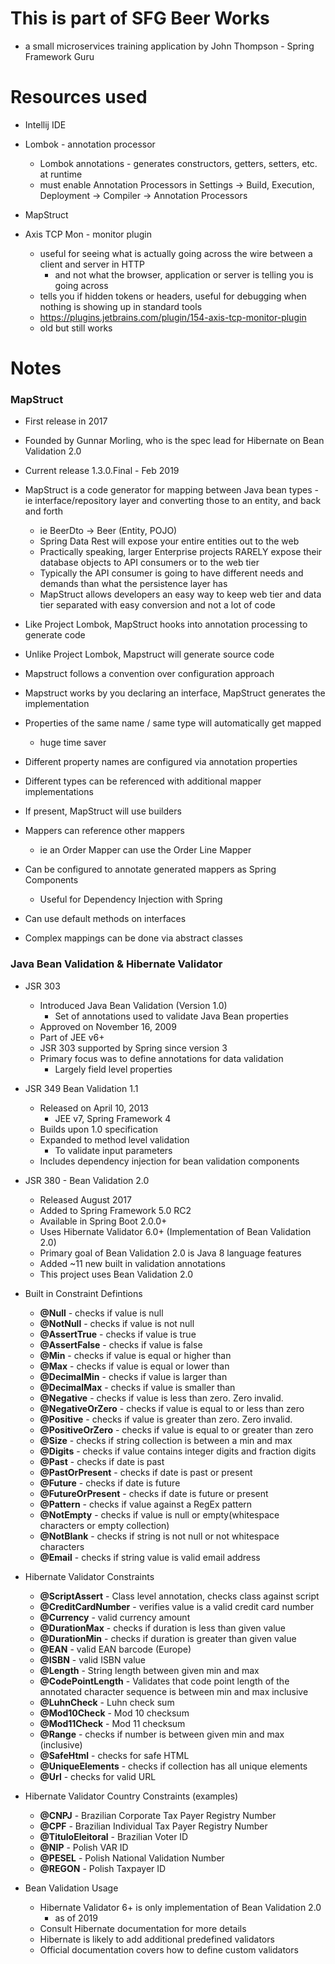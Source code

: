 # This is part of SFG Beer Works 
- a small microservices training application by John Thompson - Spring Framework Guru

# Resources used
- Intellij IDE
- Lombok - annotation processor
    - Lombok annotations - generates constructors, getters, setters, etc. at runtime
    - must enable Annotation Processors in Settings -> Build, Execution, Deployment -> Compiler -> Annotation Processors

- MapStruct

- Axis TCP Mon - monitor plugin
    - useful for seeing what is actually going across the wire between a client and server in HTTP 
        - and not what the browser, application or server is telling you is going across
    - tells you if hidden tokens or headers, useful for debugging when nothing is showing up in standard tools
    - https://plugins.jetbrains.com/plugin/154-axis-tcp-monitor-plugin
    - old but still works
    
# Notes

### MapStruct
- First release in 2017
- Founded by Gunnar Morling, who is the spec lead for Hibernate on Bean Validation 2.0
- Current release 1.3.0.Final - Feb 2019
- MapStruct is a code generator for mapping between Java bean types
    -ie interface/repository layer and converting those to an entity, and back and forth
    - ie BeerDto -> Beer (Entity, POJO)
    - Spring Data Rest will expose your entire entities out to the web
    - Practically speaking, larger Enterprise projects RARELY expose their database objects to API consumers or to the web tier
    - Typically the API consumer is going to have different needs and demands than what the persistence layer has
    - MapStruct allows developers an easy way to keep web tier and data tier separated with easy conversion and not a lot of code
- Like Project Lombok, MapStruct hooks into annotation processing to generate code
- Unlike Project Lombok, Mapstruct will generate source code

- Mapstruct follows a convention over configuration approach
- Mapstruct works by you declaring an interface, MapStruct generates the implementation
- Properties of the same name / same type will automatically get mapped
    - huge time saver
- Different property names are configured via annotation properties
- Different types can be referenced with additional mapper implementations
- If present, MapStruct will use builders

- Mappers can reference other mappers
    - ie an Order Mapper can use the Order Line Mapper
- Can be configured to annotate generated mappers as Spring Components
    - Useful for Dependency Injection with Spring
- Can use default methods on interfaces
- Complex mappings can be done via abstract classes


### Java Bean Validation & Hibernate Validator

- JSR 303
    - Introduced Java Bean Validation (Version 1.0)
        - Set of annotations used to validate Java Bean properties
    - Approved on November 16, 2009
    - Part of JEE v6+
    - JSR 303 supported by Spring since version 3
    - Primary focus was to define annotations for data validation
        - Largely field level properties
        
- JSR 349 Bean Validation 1.1
    - Released on April 10, 2013
        - JEE v7, Spring Framework 4
    - Builds upon 1.0 specification
    - Expanded to method level validation
        - To validate input parameters
    - Includes dependency injection for bean validation components
    
- JSR 380 - Bean Validation 2.0
    - Released August 2017
    - Added to Spring Framework 5.0 RC2
    - Available in Spring Boot 2.0.0+
    - Uses Hibernate Validator 6.0+ (Implementation of Bean Validation 2.0)
    - Primary goal of Bean Validation 2.0 is Java 8 language features
    - Added ~11 new built in validation annotations
    - This project uses Bean Validation 2.0
    
- Built in Constraint Defintions

    - **@Null** - checks if value is null
    - **@NotNull** - checks if value is not null
    - **@AssertTrue** - checks if value is true
    - **@AssertFalse** - checks if value is false
    - **@Min** - checks if value is equal or higher than
    - **@Max** - checks if value is equal or lower than
    - **@DecimalMin** - checks if value is larger than
    - **@DecimalMax** - checks if value is smaller than
    - **@Negative** - checks if value is less than zero. Zero invalid.
    - **@NegativeOrZero** - checks if value is equal to or less than zero
    - **@Positive** - checks if value is greater than zero. Zero invalid.
    - **@PositiveOrZero** - checks if value is equal to or greater than zero
    - **@Size** - checks if string collection is between a min and max
    - **@Digits** - checks if value contains integer digits and fraction digits
    - **@Past** - checks if date is past
    - **@PastOrPresent** - checks if date is past or present
    - **@Future** - checks if date is future
    - **@FutureOrPresent** - checks if date is future or present
    - **@Pattern** - checks if value against a RegEx pattern
    - **@NotEmpty** - checks if value is null or empty(whitespace characters or empty collection)
    - **@NotBlank** - checks if string is not null or not whitespace characters
    - **@Email** - checks if string value is valid email address
    
- Hibernate Validator Constraints

    - **@ScriptAssert** - Class level annotation, checks class against script
    - **@CreditCardNumber** - verifies value is a valid credit card number
    - **@Currency** - valid currency amount
    - **@DurationMax** - checks if duration is less than given value
    - **@DurationMin** - checks if duration is greater than given value
    - **@EAN** - valid EAN barcode (Europe)
    - **@ISBN** - valid ISBN value
    - **@Length** - String length between given min and max
    - **@CodePointLength** - Validates that code point length of the annotated character sequence is between min and max inclusive
    - **@LuhnCheck** - Luhn check sum
    - **@Mod10Check** - Mod 10 checksum
    - **@Mod11Check** - Mod 11 checksum
    - **@Range** - checks if number is between given min and max (inclusive)
    - **@SafeHtml** - checks for safe HTML
    - **@UniqueElements** - checks if collection has all unique elements
    - **@Url** - checks for valid URL
    
- Hibernate Validator Country Constraints (examples)

    - **@CNPJ** - Brazilian Corporate Tax Payer Registry Number
    - **@CPF** - Brazilian Individual Tax Payer Registry Number
    - **@TituloEleitoral** - Brazilian Voter ID
    - **@NIP** - Polish VAR ID
    - **@PESEL** - Polish National Validation Number
    - **@REGON** - Polish Taxpayer ID
    
- Bean Validation Usage
    - Hibernate Validator 6+ is only implementation of Bean Validation 2.0
        - as of 2019
    - Consult Hibernate documentation for more details
    - Hibernate is likely to add additional predefined validators
    - Official documentation covers how to define custom validators
